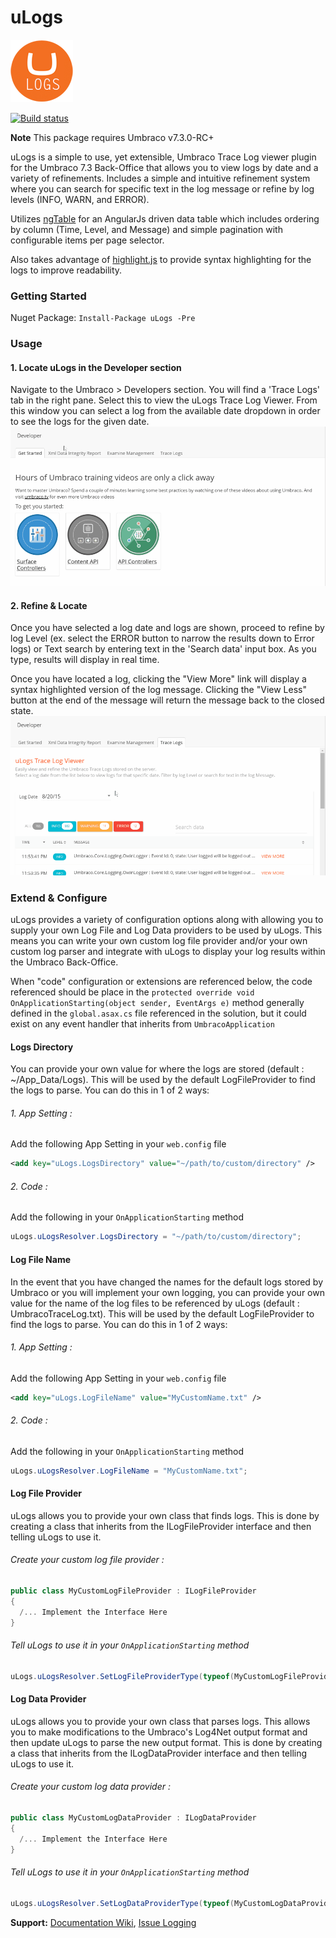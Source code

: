 
# uLogs #

![Logo][logoImage]

[![Build status](https://img.shields.io/appveyor/ci/wkallhof/ulogs/master.svg)](https://ci.appveyor.com/project/wkallhof/ulogs/branch/master)

**Note** This package requires Umbraco v7.3.0-RC+

uLogs is a simple to use, yet extensible, Umbraco Trace Log viewer plugin for the Umbraco 7.3 Back-Office that allows you to view logs by date and a variety of refinements. Includes a simple and intuitive refinement system where you can search for specific text in the log message or refine by log levels (INFO, WARN, and ERROR). 

Utilizes [ngTable][ngTableLink] for an AngularJs driven data table which includes ordering by column (Time, Level, and Message) and simple pagination with configurable items per page selector. 

Also takes advantage of [highlight.js][highlightJsLink] to provide syntax highlighting for the logs to improve readability. 

### Getting Started ###

Nuget Package: ` Install-Package uLogs -Pre `

### Usage ###

#### 1. Locate uLogs in the Developer section ####
Navigate to the Umbraco > Developers section. You will find a 'Trace Logs' tab in the right pane. Select this to view the uLogs Trace Log Viewer. From this window you can select a log from the available date dropdown in order to see the logs for the given date.
![Go to Umbraco > Developers > Trace Logs][introImage]

#### 2. Refine & Locate ####
Once you have selected a log date and logs are shown, proceed to refine by log Level (ex. select the ERROR button to narrow the results down to Error logs) or Text search by entering text in the 'Search data' input box. As you type, results will display in real time. 

Once you have located a log, clicking the "View More" link will display a syntax highlighted version of the log message. Clicking the "View Less" button at the end of the message will return the message back to the closed state.
![Refine by Log Level, Text Search, and Pagination][usageImage]


### Extend & Configure ###
uLogs provides a variety of configuration options along with allowing you to supply your own Log File and Log Data providers to be used by uLogs. This means you can write your own custom log file provider and/or your own custom log parser and integrate with uLogs to display your log results within the Umbraco Back-Office.

When "code" configuration or extensions are referenced below, the code referenced should be place in the `protected override void OnApplicationStarting(object sender, EventArgs e)` method generally defined in the `global.asax.cs` file referenced in the solution, but it could exist on any event handler that inherits from `UmbracoApplication`

#### Logs Directory ####
You can provide your own value for where the logs are stored (default : ~/App_Data/Logs). This will be used by the default LogFileProvider to find the logs to parse. You can do this in 1 of 2 ways:
###### 1. App Setting : ######
Add the following App Setting in your `web.config` file
```xml
<add key="uLogs.LogsDirectory" value="~/path/to/custom/directory" />
```
###### 2. Code : ######
Add the following in your `OnApplicationStarting` method
```cs
uLogs.uLogsResolver.LogsDirectory = "~/path/to/custom/directory";
```

#### Log File Name ####
In the event that you have changed the names for the default logs stored by Umbraco or you will implement your own logging, you can provide your own value for the name of the log files to be referenced by uLogs (default : UmbracoTraceLog.txt). This will be used by the default LogFileProvider to find the logs to parse. You can do this in 1 of 2 ways:
###### 1. App Setting : ######
Add the following App Setting in your `web.config` file
```xml
<add key="uLogs.LogFileName" value="MyCustomName.txt" />
```
###### 2. Code : ######
Add the following in your `OnApplicationStarting` method
```cs
uLogs.uLogsResolver.LogFileName = "MyCustomName.txt";
```

#### Log File Provider ####
uLogs allows you to provide your own class that finds logs. This is done by creating a class that inherits from the ILogFileProvider interface and then telling uLogs to use it. 

###### Create your custom log file provider : ######
```cs
public class MyCustomLogFileProvider : ILogFileProvider
{
  /... Implement the Interface Here
}
```
###### Tell uLogs to use it in your `OnApplicationStarting` method ######
```cs
uLogs.uLogsResolver.SetLogFileProviderType(typeof(MyCustomLogFileProvider));
```

#### Log Data Provider ####
uLogs allows you to provide your own class that parses logs. This allows you to make modifications to the Umbraco's Log4Net output format and then update uLogs to parse the new output format. This is done by creating a class that inherits from the ILogDataProvider interface and then telling uLogs to use it.

###### Create your custom log data provider : ######
```cs
public class MyCustomLogDataProvider : ILogDataProvider
{
  /... Implement the Interface Here
}
```
###### Tell uLogs to use it in your `OnApplicationStarting` method ######
```cs
uLogs.uLogsResolver.SetLogDataProviderType(typeof(MyCustomLogDataProvider));
```


__Support:__ [Documentation Wiki](https://github.com/wkallhof/uLogs/wiki), [Issue Logging](https://github.com/wkallhof/uLogs/issues)

[ngTableLink]: https://github.com/esvit/ng-table
[highlightJsLink]: https://github.com/isagalaev/highlight.js
[logoImage]: https://raw.githubusercontent.com/wkallhof/uLogs/master/package/uLogsLogo.png  "Logo"
[introImage]: https://raw.githubusercontent.com/wkallhof/uLogs/master/package/Intro.gif  "Intro"
[usageImage]: https://raw.githubusercontent.com/wkallhof/uLogs/master/package/Usage.gif  "Usage"
